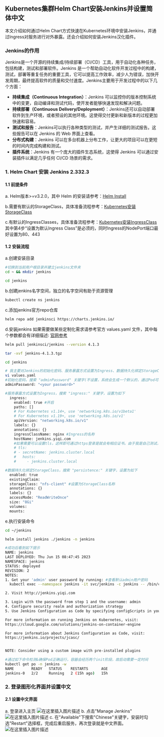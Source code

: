 ## Kubernetes集群Helm Chart安装Jenkins并设置简体中文
本文介绍如何通过Helm Chart方式快速在Kubernetes环境中安装Jenkins，并通过Ingress对服务进行对外暴露。还会介绍如何安装Jenkins汉化插件。
### Jenkins的作用
Jenkins是一个开源的持续集成/持续部署（CI/CD）工具，用于自动化各种任务，包括构建，测试和部署软件。Jenkins 是一个帮助自动化软件开发过程中的构建，测试，部署等重复任务的重要工具，它可以提高工作效率，减少人为错误，加快开发周期，最终提高软件的质量和交付速度。Jenkins主要用于开发过程中的以下几个方面：

 -  **持续集成（Continuous Integration）**：Jenkins 可以监控你的版本控制系统中的变更，自动编译和测试代码，使开发者能够快速发现和解决问题。
 - **持续部署（Continuous Delivery/Deployment）**：Jenkins还可以自动部署软件到生产环境，或者预设的其他环境。这使得交付更新和新版本的过程更加快速和容易。
 - **测试和报告**：Jenkins可以执行各种类型的测试，并产生详细的测试报告。这些报告可以在 Jenkins 的 Web 界面上查看。
 -  **分布式构建**：Jenkins 可以在多台机器上分布工作，让更大的项目可以在更短的时间内完成构建和测试。
 - **插件系统**：Jenkins 有一个庞大的插件生态系统，这使得 Jenkins 可以通过安装插件以满足几乎任何 CI/CD 场景的需求。
### 1. Helm Chart 安装 Jenkins 2.332.3
#### 1.1 前提条件
a. Helm版本>=v3.2.0，其中 Helm 的安装请参考：[Helm Install](https://helm.sh/docs/intro/install/)

b.需要有默认的StorageClass，具体准备流程参考：[Kubernetes安装StorageClass](https://blog.csdn.net/weixin_46660849/article/details/130881771)

c.有默认的IngressClasses，具体准备流程参考：[Kubernetes安装IngressClass](https://blog.csdn.net/weixin_46660849/article/details/130904799) 其中第4步“设置为默认Ingress Class”是必须的，同时Ingress的NodePort端口最好设置为80、443
#### 1.2 安装流程
a.创建安装目录
```bash
#切换到当前用户根目录并建立jenkins文件夹
cd ~ && mkdir jenkins

cd jenkins
```
b.创建jenkins名字空间，独立的名字空间有助于资源管理
```bash
kubectl create ns jenkins
```
c.添加jenkins官方repo仓库
```bash
helm repo add jenkinsci https://charts.jenkins.io/
```
d.安装jenkins
如果需要做某些定制化需求请参考官方 values.yaml 文件，其中每个参数都会有详细描述: [官网参考](https://artifacthub.io/packages/helm/jenkinsci/jenkins/4.1.3) 
```bash
helm pull jenkinsci/jenkins --version 4.1.3

tar -xvf jenkins-4.1.3.tgz

cd jenkins

# 我主要对Jenkins的初始化密码、服务暴露方式设置为Ingress、数据持久化绑定StorageClass。
vi values.yaml
#初始化密码，搜索 "adminPassword" 关键字(不设置，系统会生成一个默认的，通过Pod可以查看)
adminPassword: "<your password>"

#服务暴露方式设置为Ingress，搜索 "ingress:" 关键字，设置为如下
  ingress:
    enabled: true #开启
    paths: []
    # For Kubernetes v1.14+, use 'networking.k8s.io/v1beta1'
    # For Kubernetes v1.19+, use 'networking.k8s.io/v1'
    apiVersion: "networking.k8s.io/v1"
    labels: {}
    annotations: {}
    ingressClassName: nginx #Ingress的名称
    hostName: jenkins.yiqi.com
    #如果需要可以设置tls，这样即可通过https登录是就会有相应证书。由于我是自己测试，ingress后续会和很多系统做集成，使用非授信的ssl证书反而会带来很多麻烦。
    # tls:
    # - secretName: jenkins.cluster.local
    #   hosts:
    #     - jenkins.cluster.local

#数据持久化绑定StorageClass，搜索 "persistence:" 关键字，设置为如下
  enabled: true
  existingClaim:
  storageClass: "nfs-client" #设置为StorageClass名称
  annotations: {}
  labels: {}
  accessMode: "ReadWriteOnce"
  size: "8Gi"
  volumes:
  mounts:
```
e.执行安装命令
```bash
cd ~/jenkins

helm install jenkins ./jenkins -n jenkins

#成功后看到如下提示
NAME: jenkins
LAST DEPLOYED: Thu Jun 15 08:47:45 2023
NAMESPACE: jenkins
STATUS: deployed
REVISION: 2
NOTES:
1. Get your 'admin' user password by running: #查看默认admin用户密码
  kubectl exec --namespace jenkins -it svc/jenkins -c jenkins -- /bin/cat /run/secrets/chart-admin-password && echo

2. Visit http://jenkins.yiqi.com

3. Login with the password from step 1 and the username: admin
4. Configure security realm and authorization strategy
5. Use Jenkins Configuration as Code by specifying configScripts in your values.yaml file, see documentation: http://jenkins.yiqi.com/configuration-as-code and examples: https://github.com/jenkinsci/configuration-as-code-plugin/tree/master/demos

For more information on running Jenkins on Kubernetes, visit:
https://cloud.google.com/solutions/jenkins-on-container-engine

For more information about Jenkins Configuration as Code, visit:
https://jenkins.io/projects/jcasc/


NOTE: Consider using a custom image with pre-installed plugins

#通过如下命令检测&确保Pod正确运行，容器会经历两个init阶段，故启动需要一定时间
kubectl get po -n jenkins -w
NAME        READY   STATUS    RESTARTS      AGE
jenkins-0   2/2     Running   2 (15h ago)   15h
```
### 2. 登录图形化界面并设置中文
#### 2.1 设置中文界面
a. 登录进入主页
![在这里插入图片描述](https://img-blog.csdnimg.cn/a84997fa83e3474f94ca7976b49b0014.png)
b. 点击"Manage Jenkins"
![在这里插入图片描述](https://img-blog.csdnimg.cn/672b13f0123448cd9af8d89290c3851a.png)
c. 在"Available"下搜索"Chinese"关键字，安装时勾选"Restart"选择框，完成后重启服务，再次登录就是中文界面。
![在这里插入图片描述](https://img-blog.csdnimg.cn/f565ecc12ef74ca29ed99a2ba2b7e56c.png)
